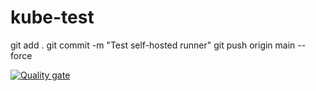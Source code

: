# kube-test
git add .
git commit -m "Test self-hosted runner"
git push origin main --force

[![Quality gate](http://3.84.93.136:9000/api/project_badges/quality_gate?project=Vcruitai&token=sqb_e76298806902f2769fb37d8d2091364013eb74cd)](http://3.84.93.136:9000/dashboard?id=Vcruitai)